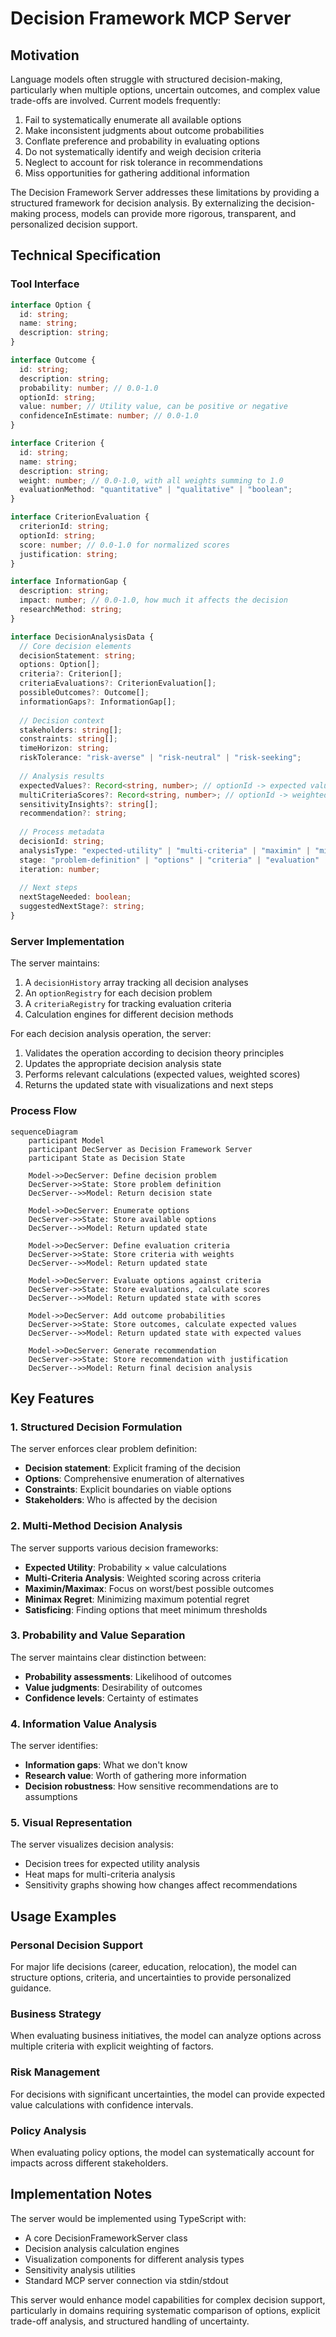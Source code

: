 # Decision Framework MCP Server

## Motivation

Language models often struggle with structured decision-making, particularly when multiple options, uncertain outcomes, and complex value trade-offs are involved. Current models frequently:

1. Fail to systematically enumerate all available options
2. Make inconsistent judgments about outcome probabilities
3. Conflate preference and probability in evaluating options
4. Do not systematically identify and weigh decision criteria
5. Neglect to account for risk tolerance in recommendations
6. Miss opportunities for gathering additional information

The Decision Framework Server addresses these limitations by providing a structured framework for decision analysis. By externalizing the decision-making process, models can provide more rigorous, transparent, and personalized decision support.

## Technical Specification

### Tool Interface

```typescript
interface Option {
  id: string;
  name: string;
  description: string;
}

interface Outcome {
  id: string;
  description: string;
  probability: number; // 0.0-1.0
  optionId: string;
  value: number; // Utility value, can be positive or negative
  confidenceInEstimate: number; // 0.0-1.0
}

interface Criterion {
  id: string;
  name: string;
  description: string;
  weight: number; // 0.0-1.0, with all weights summing to 1.0
  evaluationMethod: "quantitative" | "qualitative" | "boolean";
}

interface CriterionEvaluation {
  criterionId: string;
  optionId: string;
  score: number; // 0.0-1.0 for normalized scores
  justification: string;
}

interface InformationGap {
  description: string;
  impact: number; // 0.0-1.0, how much it affects the decision
  researchMethod: string;
}

interface DecisionAnalysisData {
  // Core decision elements
  decisionStatement: string;
  options: Option[];
  criteria?: Criterion[];
  criteriaEvaluations?: CriterionEvaluation[];
  possibleOutcomes?: Outcome[];
  informationGaps?: InformationGap[];
  
  // Decision context
  stakeholders: string[];
  constraints: string[];
  timeHorizon: string;
  riskTolerance: "risk-averse" | "risk-neutral" | "risk-seeking";
  
  // Analysis results
  expectedValues?: Record<string, number>; // optionId -> expected value
  multiCriteriaScores?: Record<string, number>; // optionId -> weighted score
  sensitivityInsights?: string[];
  recommendation?: string;
  
  // Process metadata
  decisionId: string;
  analysisType: "expected-utility" | "multi-criteria" | "maximin" | "minimax-regret" | "satisficing";
  stage: "problem-definition" | "options" | "criteria" | "evaluation" | "analysis" | "recommendation";
  iteration: number;
  
  // Next steps
  nextStageNeeded: boolean;
  suggestedNextStage?: string;
}
```

### Server Implementation

The server maintains:

1. A `decisionHistory` array tracking all decision analyses
2. An `optionRegistry` for each decision problem
3. A `criteriaRegistry` for tracking evaluation criteria
4. Calculation engines for different decision methods

For each decision analysis operation, the server:

1. Validates the operation according to decision theory principles
2. Updates the appropriate decision analysis state
3. Performs relevant calculations (expected values, weighted scores)
4. Returns the updated state with visualizations and next steps

### Process Flow

```mermaid
sequenceDiagram
    participant Model
    participant DecServer as Decision Framework Server
    participant State as Decision State
    
    Model->>DecServer: Define decision problem
    DecServer->>State: Store problem definition
    DecServer-->>Model: Return decision state
    
    Model->>DecServer: Enumerate options
    DecServer->>State: Store available options
    DecServer-->>Model: Return updated state
    
    Model->>DecServer: Define evaluation criteria
    DecServer->>State: Store criteria with weights
    DecServer-->>Model: Return updated state
    
    Model->>DecServer: Evaluate options against criteria
    DecServer->>State: Store evaluations, calculate scores
    DecServer-->>Model: Return updated state with scores
    
    Model->>DecServer: Add outcome probabilities
    DecServer->>State: Store outcomes, calculate expected values
    DecServer-->>Model: Return updated state with expected values
    
    Model->>DecServer: Generate recommendation
    DecServer->>State: Store recommendation with justification
    DecServer-->>Model: Return final decision analysis
```

## Key Features

### 1. Structured Decision Formulation

The server enforces clear problem definition:
- **Decision statement**: Explicit framing of the decision
- **Options**: Comprehensive enumeration of alternatives
- **Constraints**: Explicit boundaries on viable options
- **Stakeholders**: Who is affected by the decision

### 2. Multi-Method Decision Analysis

The server supports various decision frameworks:
- **Expected Utility**: Probability × value calculations
- **Multi-Criteria Analysis**: Weighted scoring across criteria
- **Maximin/Maximax**: Focus on worst/best possible outcomes
- **Minimax Regret**: Minimizing maximum potential regret
- **Satisficing**: Finding options that meet minimum thresholds

### 3. Probability and Value Separation

The server maintains clear distinction between:
- **Probability assessments**: Likelihood of outcomes
- **Value judgments**: Desirability of outcomes
- **Confidence levels**: Certainty of estimates

### 4. Information Value Analysis

The server identifies:
- **Information gaps**: What we don't know
- **Research value**: Worth of gathering more information
- **Decision robustness**: How sensitive recommendations are to assumptions

### 5. Visual Representation

The server visualizes decision analysis:
- Decision trees for expected utility analysis
- Heat maps for multi-criteria analysis
- Sensitivity graphs showing how changes affect recommendations

## Usage Examples

### Personal Decision Support
For major life decisions (career, education, relocation), the model can structure options, criteria, and uncertainties to provide personalized guidance.

### Business Strategy
When evaluating business initiatives, the model can analyze options across multiple criteria with explicit weighting of factors.

### Risk Management
For decisions with significant uncertainties, the model can provide expected value calculations with confidence intervals.

### Policy Analysis
When evaluating policy options, the model can systematically account for impacts across different stakeholders.

## Implementation Notes

The server would be implemented using TypeScript with:
- A core DecisionFrameworkServer class
- Decision analysis calculation engines
- Visualization components for different analysis types
- Sensitivity analysis utilities
- Standard MCP server connection via stdin/stdout

This server would enhance model capabilities for complex decision support, particularly in domains requiring systematic comparison of options, explicit trade-off analysis, and structured handling of uncertainty.